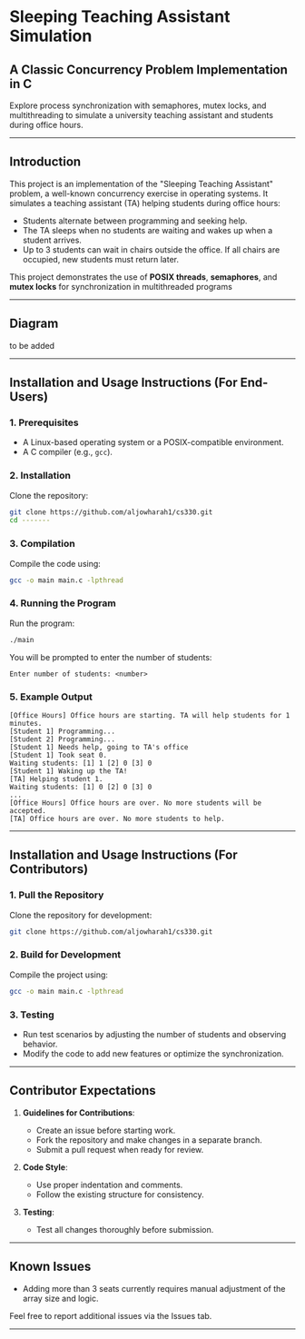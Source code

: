 # **Sleeping Teaching Assistant Simulation**

## **A Classic Concurrency Problem Implementation in C**
Explore process synchronization with semaphores, mutex locks, and multithreading to simulate a university teaching assistant and students during office hours.

---

## **Introduction**
This project is an implementation of the "Sleeping Teaching Assistant" problem, a well-known concurrency exercise in operating systems. It simulates a teaching assistant (TA) helping students during office hours:
- Students alternate between programming and seeking help.
- The TA sleeps when no students are waiting and wakes up when a student arrives.
- Up to 3 students can wait in chairs outside the office. If all chairs are occupied, new students must return later.

This project demonstrates the use of **POSIX threads**, **semaphores**, and **mutex locks** for synchronization in multithreaded programs

---

## **Diagram**

to be added 

---

## **Installation and Usage Instructions (For End-Users)**

### **1. Prerequisites**
- A Linux-based operating system or a POSIX-compatible environment.
- A C compiler (e.g., `gcc`).

### **2. Installation**
Clone the repository:
```bash
git clone https://github.com/aljowharah1/cs330.git
cd -------
```

### **3. Compilation**
Compile the code using:
```bash
gcc -o main main.c -lpthread
```

### **4. Running the Program**
Run the program:
```bash
./main
```

You will be prompted to enter the number of students:
```plaintext
Enter number of students: <number>
```

### **5. Example Output**
```plaintext
[Office Hours] Office hours are starting. TA will help students for 1 minutes.
[Student 1] Programming...
[Student 2] Programming...
[Student 1] Needs help, going to TA's office
[Student 1] Took seat 0.
Waiting students: [1] 1 [2] 0 [3] 0
[Student 1] Waking up the TA!
[TA] Helping student 1.
Waiting students: [1] 0 [2] 0 [3] 0
...
[Office Hours] Office hours are over. No more students will be accepted.
[TA] Office hours are over. No more students to help.
```

---

## **Installation and Usage Instructions (For Contributors)**

### **1. Pull the Repository**
Clone the repository for development:
```bash
git clone https://github.com/aljowharah1/cs330.git
```

### **2. Build for Development**
Compile the project using:
```bash
gcc -o main main.c -lpthread
```

### **3. Testing**
- Run test scenarios by adjusting the number of students and observing behavior.
- Modify the code to add new features or optimize the synchronization.

---

## **Contributor Expectations**

1. **Guidelines for Contributions**:
   - Create an issue before starting work.
   - Fork the repository and make changes in a separate branch.
   - Submit a pull request when ready for review.

2. **Code Style**:
   - Use proper indentation and comments.
   - Follow the existing structure for consistency.

3. **Testing**:
   - Test all changes thoroughly before submission.

---

## **Known Issues**
- Adding more than 3 seats currently requires manual adjustment of the array size and logic.

Feel free to report additional issues via the Issues tab.

---
